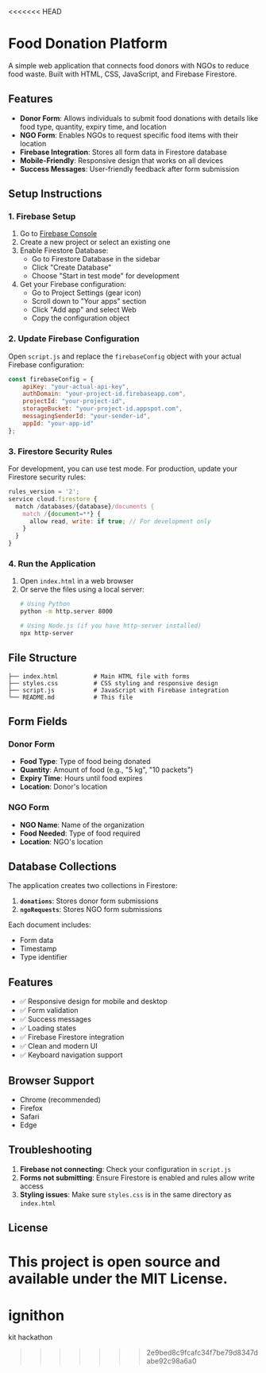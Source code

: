 <<<<<<< HEAD
# Food Donation Platform

A simple web application that connects food donors with NGOs to reduce food waste. Built with HTML, CSS, JavaScript, and Firebase Firestore.

## Features

- **Donor Form**: Allows individuals to submit food donations with details like food type, quantity, expiry time, and location
- **NGO Form**: Enables NGOs to request specific food items with their location
- **Firebase Integration**: Stores all form data in Firestore database
- **Mobile-Friendly**: Responsive design that works on all devices
- **Success Messages**: User-friendly feedback after form submission

## Setup Instructions

### 1. Firebase Setup

1. Go to [Firebase Console](https://console.firebase.google.com/)
2. Create a new project or select an existing one
3. Enable Firestore Database:
   - Go to Firestore Database in the sidebar
   - Click "Create Database"
   - Choose "Start in test mode" for development
4. Get your Firebase configuration:
   - Go to Project Settings (gear icon)
   - Scroll down to "Your apps" section
   - Click "Add app" and select Web
   - Copy the configuration object

### 2. Update Firebase Configuration

Open `script.js` and replace the `firebaseConfig` object with your actual Firebase configuration:

```javascript
const firebaseConfig = {
    apiKey: "your-actual-api-key",
    authDomain: "your-project-id.firebaseapp.com",
    projectId: "your-project-id",
    storageBucket: "your-project-id.appspot.com",
    messagingSenderId: "your-sender-id",
    appId: "your-app-id"
};
```

### 3. Firestore Security Rules

For development, you can use test mode. For production, update your Firestore security rules:

```javascript
rules_version = '2';
service cloud.firestore {
  match /databases/{database}/documents {
    match /{document=**} {
      allow read, write: if true; // For development only
    }
  }
}
```

### 4. Run the Application

1. Open `index.html` in a web browser
2. Or serve the files using a local server:
   ```bash
   # Using Python
   python -m http.server 8000
   
   # Using Node.js (if you have http-server installed)
   npx http-server
   ```

## File Structure

```
├── index.html          # Main HTML file with forms
├── styles.css          # CSS styling and responsive design
├── script.js           # JavaScript with Firebase integration
└── README.md           # This file
```

## Form Fields

### Donor Form
- **Food Type**: Type of food being donated
- **Quantity**: Amount of food (e.g., "5 kg", "10 packets")
- **Expiry Time**: Hours until food expires
- **Location**: Donor's location

### NGO Form
- **NGO Name**: Name of the organization
- **Food Needed**: Type of food required
- **Location**: NGO's location

## Database Collections

The application creates two collections in Firestore:

1. **`donations`**: Stores donor form submissions
2. **`ngoRequests`**: Stores NGO form submissions

Each document includes:
- Form data
- Timestamp
- Type identifier

## Features

- ✅ Responsive design for mobile and desktop
- ✅ Form validation
- ✅ Success messages
- ✅ Loading states
- ✅ Firebase Firestore integration
- ✅ Clean and modern UI
- ✅ Keyboard navigation support

## Browser Support

- Chrome (recommended)
- Firefox
- Safari
- Edge

## Troubleshooting

1. **Firebase not connecting**: Check your configuration in `script.js`
2. **Forms not submitting**: Ensure Firestore is enabled and rules allow write access
3. **Styling issues**: Make sure `styles.css` is in the same directory as `index.html`

## License

This project is open source and available under the MIT License.
=======
# ignithon
kit hackathon
>>>>>>> 2e9bed8c9fcafc34f7be79d8347dabe92c98a6a0
